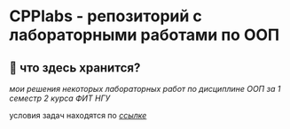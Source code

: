 # CPPlabs - репозиторий с лабораторными работами по ООП
## 👀 что здесь хранится?
*мои решения некоторых лабораторных работ по дисциплине ООП за 1 семестр 2 курса ФИТ НГУ*

условия задач находятся по [*ссылке*](https://github.com/dsavenko/nsu-oop-labs/tree/master/cpp-tasks)
